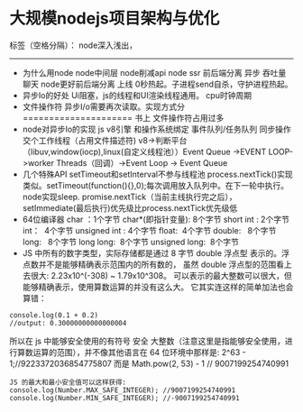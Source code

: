 ﻿# 大规模nodejs项目架构与优化

标签（空格分隔）： node深入浅出， 

---

+   为什么用node
    node中间层
    node削减api
    node ssr
    前后端分离
    异步 吞吐量 聊天
    node更好前后端分离 上线
    0秒热起。子进程send自杀，守护进程热起。
+ 异步Io的好处
    Ui阻塞，js的线程和UI渲染线程通用。
    cpu时钟周期
+ 文件操作符
    异步I/o需要再次读取。实现方式分===================== 书上
    文件操作符占用过多
+ node对异步Io的实现
    js v8引擎 和操作系统绑定
    事件队列/任务队列
    同步操作交个工作线程（占用文件描述符)
    v8->判断平台（libuv,window(iocp),linux(自定义线程池））Event Queue ->EVENT LOOP->worker Threads（回调）->Event Loop -> Event Queue
+ 几个特殊API
    setTimeout和setInterval不参与线程池
    process.nextTick()实现类似。setTimeout(function(){},0);每次调用放入队列中。在下一轮中执行。
    node实现sleep.
    promise.nextTick（当前主线执行完之后），
    setImmediate(最后执行)优先级比process.nextTick优先级低
+ 64位编译器
    char ：1个字节
    char*(即指针变量): 8个字节
    short int : 2个字节
    int：  4个字节
    unsigned int : 4个字节
    float:  4个字节
    double:   8个字节
    long:   8个字节
    long long:  8个字节
    unsigned long:  8个字节
+ JS 中所有的数字类型，实际存储都是通过 8 字节 double 浮点型 表示的。浮点数并不是能够精确表示范围内的所有数的， 虽然 double 浮点型的范围看上去很大: 2.23x10^(-308) ~ 1.79x10^308。 可以表示的最大整数可以很大，但能够精确表示，使用算数运算的并没有这么大。
它其实连这样的简单加法也会算错：
```
console.log(0.1 + 0.2)
//output: 0.30000000000000004
```
所以在 js 中能够安全使用的有符号 安全 大整数（注意这里是指能够安全使用，进行算数运算的范围），并不像其他语言在 64 位环境中那样是:
2^63 - 1;//9223372036854775807 而是 Math.pow(2, 53) - 1     // 9007199254740991
```
JS 的最大和最小安全值可以这样获得:
console.log(Number.MAX_SAFE_INTEGER); //9007199254740991
console.log(Number.MIN_SAFE_INTEGER); //-9007199254740991
```

    
    
    




